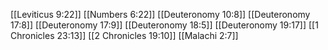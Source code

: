 [[Leviticus 9:22]]
[[Numbers 6:22]]
[[Deuteronomy 10:8]]
[[Deuteronomy 17:8]]
[[Deuteronomy 17:9]]
[[Deuteronomy 18:5]]
[[Deuteronomy 19:17]]
[[1 Chronicles 23:13]]
[[2 Chronicles 19:10]]
[[Malachi 2:7]]

